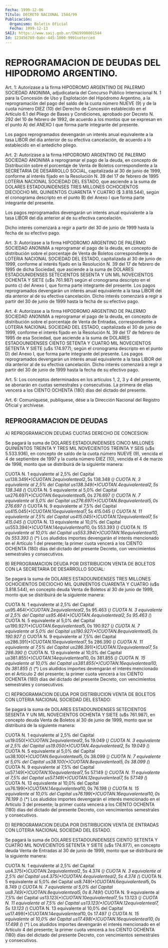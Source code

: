 ```yaml
---
Fecha: 1999-12-06
Título: DECRETO NACIONAL 1544/99
Publicación:
  Organismo: Boletín Oficial
  Fecha: 1999-12-13
SAIJ: https://www.saij.gob.ar/DN19990001544
Id: 123456789-0abc-445-1000-9991soterced
---
```

# REPROGRAMACION DE DEUDAS DEL HIPODROMO ARGENTINO.

<a id="1"></a>
Art. 1: Autorízase a la firma HIPODROMO ARGENTINO DE PALERMO SOCIEDAD ANONIMA, adjudicataria del Concurso Público Internacional N. 1 para la Concesión de Uso y Explotación del Hipódromo Argentino, a la reprogramación del pago del saldo de la cuota número NUEVE (9) y de la cuota número DIEZ (10) del Derecho de Concesión establecido en el Artículo  6.1 del Pliego de Bases y Condiciones, aprobado por Decreto N. 292 del 10  de  febrero de 1992, de acuerdo a los montos que  se  expresan en el punto  A)  del  ANEXO  I  que  forma  parte integrante del presente.

Los pagos  reprogramados  devengarán un interés anual equivalente a la tasa LIBOR del día anterior  de  su  efectiva  cancelación,  de acuerdo a lo establecido en el antedicho pliego.

<a id="2"></a>
Art.  2:  Autorízase  a  la  firma HIPODROMO ARGENTINO DE PALERMO SOCIEDAD ANONIMA a reprogramar el  pago de la deuda, en concepto de Distribución sobre el porcentaje de Venta de Boletos correspondiente a la SECRETARIA DE DESARROLLO  SOCIAL, capitalizada al 30 de junio de 1999, conforme al interés fijado en la Resolución N. 39  del 17 de febrero de 1995  LOTERIA NACIONAL  SOCIEDAD  DEL ESTADO,  que  asciende  a  la  suma de DOLARES ESTADOUNIDENSES TRES MILLONES OCHOCIENTOS DIECIOCHO MIL  QUINIENTOS CUARENTA Y CUATRO ($ 3.818.544), según el cronograma descripto  en el punto B) del Anexo I que forma parte integrante del presente.

Los pagos reprogramados devengarán un interés  anual  equivalente a la  tasa  LIBOR  del  día  anterior al de su efectiva cancelación.

Dicho interés comenzará a regir  a  partir  del 30 de junio de 1999 hasta la fecha de su efectivo pago.

<a id="3"></a>
Art.  3:   Autorízase  a la firma HIPODROMO ARGENTINO  DE  PALERMO SOCIEDAD ANONIMA a reprogramar  el pago de la deuda, en concepto de distribución sobre el porcentaje de Venta de Boletos correspondiente a LOTERIA NACIONAL SOCIEDAD DEL ESTADO, capitalizada al 30 de junio de 1999, conforme al interés fijado en la Resolución N. 39 del 17 de febrero de 1995 de dicha Sociedad, que asciende a la suma de DOLARES ESTADOUNIDENSES SETECIENTOS SESENTA Y UN  MIL  NOVECIENTOS  OCHENTA  Y  SIETE   (u$s  761.987)  según  el cronograma descripto en el punto c) del Anexo  I,  que  forma parte integrante  del  presente.  Los  pagos reprogramados devengarán  un interés anual equivalente a la tasa LIBOR del día anterior al de su efectiva cancelación. Dicho interés  comenzará a regir a partir del 30  de  junio  de  1999  hasta la fecha  de  su  efectivo  pago.

<a id="4"></a>
Art.  4:  Autorízase a la firma HIPODROMO  ARGENTINO  DE  PALERMO SOCIEDAD ANONIMA  a reprogramar el pago de la deuda, en concepto de distribución sobre el porcentaje de Venta de Entradas, correspondiente a LOTERIA NACIONAL SOCIEDAD DEL ESTADO, capitalizada el 30  de junio de 1999, conforme el interés fijado en la Resolución N. 39 del 17  de febrero de 1995 de esa Sociedad, que asciende a la suma de DOLARES  ESTADOUNIDENSES CIENTO SETENTA Y CUATRO  MIL  NOVECIENTOS  SETENTA  Y SIETE  (u$s 174.977), según el cronograma descripto en el punto  D)  del  Anexo I, que forma parte integrante  del  presente.  Los pagos reprogramados  devengarán  un interés anual equivalente a la tasa LIBOR del día anterior al de su efectiva cancelación. Dicho interés  comenzará a regir a partir del 30  de  junio  de 1999 hasta  la  fecha  de  su  efectivo  pago.

<a id="5"></a>
Art. 5: Los conceptos determinados en  los  artículos  1, 2, 3 y 4 del presente, se abonarán en cuotas semestrales y consecutivas.  La primera  de  ellas  vencerá  a  los  CIENTO  OCHENTA (180) días del dictado  del  presente.

<a id="6"></a>
Art. 6: Comuníquese,  publíquese, dése a la Dirección Nacional del Registro Oficial y archívese.

## REPROGRAMACION DE DEUDAS

<a id="1"></a>
A) REPROGRAMACION DEUDAS CUOTAS DERECHO DE CONCESION:

Se pagará la suma de DOLARES ESTADOUNIDENSES  CINCO MILLONES QUINIENTOS TREINTA Y TRES MIL NOVECIENTOS TREINTA Y SEIS (u$s 5.533.936), en concepto de saldo de la cuota número NUEVE (9), vencida  el  4 de septiembre de 1997 y la cuota número DIEZ (10), vencida el 4 de marzo de 1998, monto  que  se  distribuirá  de  la siguiente  manera:

CUOTA N. 1 equivalente  al  2,5%  del  Capital  u$s  138.349  (*) CUOTA N. 2 equivalente  al  2,5%  del  Capital  u$s  138.348  (*) CUOTA N. 3 equivalente  al  2,5%  del  Capital  u$s  138.349  (*) CUOTA N. 4 equivalente  al  2,5%  del  Capital  u$s  138.348  (*) CUOTA N. 5 equivalente  al  5,0%  del  Capital  u$s  276.697  (*) CUOTA N. 6 equivalente  al  5,0%  del  Capital  u$s  276.697  (*) CUOTA N. 7 equivalente  al  5,0%  del  Capital  u$s  276.697  (*) CUOTA N. 8 equivalente  al  5,0%  del  Capital  u$s  276.697  (*) CUOTA N. 9 equivalente  al  7,5%  del  Capital  u$s  415.045  (*) CUOTA N. 10 equivalente  al  7,5%  del  Capital  u$s  415.045  (*) CUOTA N. 11 equivalente  al  7,5%  del  Capital  u$s  415.045  (*) CUOTA N. 12 equivalente  al  7,5%  del  Capital  u$s  415.045  (*) CUOTA N. 13 equivalente  al  10,0%  del  Capital  u$s  553.394  (*) CUOTA N. 14 equivalente  al  10,0%  del  Capital  u$s  553.393  (*) CUOTA N. 15 equivalente  al  10,0%  del  Capital  u$s  553.394  (*) CUOTA N. 16 equivalente  al  10,0% del Capital u$s 553.393 (*) (*) Los aludidos importes devengarán  el  interés  mencionado  en el Artículo 1 del presente; la primer cuota vencerá a los CIENTO OCHENTA  (180)  días del  dictado del presente Decreto, con vencimientos semestrales  y consecutivos.

B) REPROGRAMACION  DEUDA  POR  DISTRIBUCION VENTA DE BOLETOS CON LA SECRETARIA DE DESARROLLO SOCIAL:

Se  pagará  la  suma  de DOLARES ESTADOUNIDENSES TRES MILLONES OCHOCIENTOS DIECIOCHO MIL QUINIENTOS CUARENTA Y CUATRO (u$s 3.818.544), en concepto deuda Venta  de Boletos  al 30 de junio de 1999, monto que  se  distribuirá  de  la siguiente  manera:

CUOTA N. 1 equivalente al 2,5% del Capital u$s 95.464 (*) CUOTA N. 2  equivalente al 2,5% del Capital u$s 95.463 (*) CUOTA N. 3 equivalente  al 2,5% del Capital u$s 95.464 (*) CUOTA N. 4 equivalente al 2,5% del Capital u$s 95.463 (*) CUOTA N. 5 equivalente  al  5,0%  del  Capital  u$s  190.927  (*) CUOTA N. 6 equivalente  al  5,0%  del  Capital  u$s  190.927  (*) CUOTA N. 7 equivalente  al  5,0%  del  Capital  u$s  190.927  (*) CUOTA N. 8 equivalente  al  5,0%  del  Capital  u$s  190.927  (*) CUOTA N. 9 equivalente  al  7,5% del  Capital  u$s  286.391  (*) CUOTA N. 10 equivalente  al 7,5%  del  Capital  u$s  286.390  (*) CUOTA N. 11 equivalente al  7,5%  del  Capital  u$s  286.391  (*) CUOTA N. 12 equivalente  al  7,5%  del  Capital  u$s  286.390  (*) CUOTA N. 13 equivalente  al  10,0%  del  Capital  u$s  381.855  (*) CUOTA N. 14 equivalente  al  10,0%  del  Capital  u$s  381.855  (*) CUOTA N. 15 equivalente  al  10,0%  del  Capital  u$s  381.855  (*) CUOTA N. 16 equivalente  al  10,0% del Capital u$s 381.855 (*) (*) Los aludidos importes devengarán  el  interés  mencionado  en  el Artículo 2 del presente; la primer cuota vencerá a los CIENTO OCHENTA (180)  días del  dictado del presente Decreto, con vencimientos semestrales  y consecutivos.

C) REPROGRAMACION  DEUDA  POR  DISTRIBUCION  VENTA  DE  BOLETOS CON LOTERIA NACIONAL SOCIEDAD DEL ESTADO:

Se pagará la suma de  DOLARES ESTADOUNIDENSES SETECIENTOS SESENTA Y UN MIL NOVECIENTOS OCHENTA  Y SIETE  (u$s  761.987),  en concepto deuda Venta de Boletos al 30 de junio de 1999, monto que  se distribuirá  de  la siguiente manera:

CUOTA N. 1 equivalente al 2,5% del Capital u$s 19.050  (*) CUOTA N. 2 equivalente al 2,5% del Capital u$s 19.049 (*) CUOTA N. 3 equivalente al 2,5% del Capital u$s 19.050 (*) CUOTA N. 4 equivalente al 2,5% del Capital u$s 19.049 (*) CUOTA N. 5 equivalente al 5,0% del Capital u$s 38.100 (*) CUOTA N. 6 equivalente al 5,0% del Capital u$s 38.099 (*) CUOTA N. 7 equivalente al 5,0% del Capital u$s 38.100 (*) CUOTA N. 8 equivalente al 5,0% del Capital u$s 38.099 (*) CUOTA N. 9 equivalente  al  7,5%  del  Capital  u$s  57.149  (*) CUOTA N. 10 equivalente  al  7,5%  del  Capital  u$s  57.149  (*) CUOTA N. 11 equivalente  al  7,5%  del  Capital  u$s  57.149  (*) CUOTA N. 12 equivalente  al  7,5%  del  Capital  u$s  57.149  (*) CUOTA N. 13 equivalente  al  10,0%  del  Capital  u$s  76.199  (*) CUOTA N. 14 equivalente  al  10,0%  del  Capital  u$s  76.198  (*) CUOTA N. 15 equivalente  al  10,0%  del  Capital  u$s  76.199  (*) CUOTA N. 16 equivalente  al  10,0%  del Capital u$s 76.199 (*) (*) Los aludidos importes devengarán el interés  mencionado  en  el Artículo  3 del presente;  la  primer cuota vencerá a los CIENTO OCHENTA (180) días del dictado del  presente  Decreto, con vencimientos semestrales y consecutivos.

D) REPROGRAMACION DEUDA POR  DISTRIBUCION  VENTA  DE  ENTRADAS  CON LOTERIA NACIONAL SOCIEDAD DEL ESTADO.

Se  pagará  la  suma  de  DOLARES  ESTADOUNIDENSES CIENTO SETENTA Y CUATRO MIL NOVECIENTOS SETENTA Y SIETE  (u$s 174.977), en concepto deuda  Venta  de  Entradas al 30 de junio de  1999,  monto  que  se distribuirá de la siguiente  manera:

CUOTA N. 1 equivalente al 2,5% del Capital u$s 4.375 (*) CUOTA N. 2 equivalente al 2,5% del Capital u$s 4.374 (*) CUOTA N. 3 equivalente al  2,5%  del Capital u$s 4.375 (*) CUOTA N. 4 equivalente al 2,5% del Capital u$s 4.374 (*) CUOTA N. 5 equivalente al 5,0% del Capital u$s 8.749(*) CUOTA N. 6 equivalente al 5,0% del Capital u$s 8.749 (*) CUOTA N. 7 equivalente al 5,0% del Capital u$s 8.749 (*) CUOTA N. 8 equivalente al 5,0% del Capital u$s 8.749(*) CUOTA N. 9 equivalente al 7,5%  del Capital u$s 13.123  (*) CUOTA N. 10 equivalente al 7,5% del Capital  u$s  13.123 (*) CUOTA N. 11 equivalente al 7,5% del Capital u$s 13.123 (*) CUOTA N. 12 equivalente  al  7,5%  del  Capital  u$s 13.123 (*) CUOTA N. 13 equivalente  al  10,0%  del  Capital  u$s 17.498  (*) CUOTA N. 14 equivalente  al  10,0%  del  Capital  u$s 17.497  (*) CUOTA N. 15 equivalente  al  10,0%  del  Capital  u$s 17.498  (*) CUOTA N. 16 equivalente al 10,0% del Capital u$s 17.498  (*) (*)  Los aludidos importes  devengarán  el  interés mencionado en el Artículo  4  del presente; la primer cuota vencerá  a  los CIENTO OCHENTA (180) días del dictado del presente Decreto, con vencimientos semestrales y consecutivos.